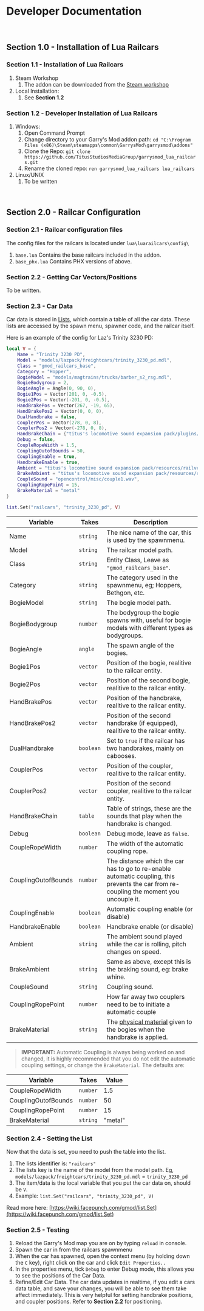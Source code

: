 # Developer Documentation

<br>

## Section 1.0 - Installation of Lua Railcars
### Section 1.1 - Installation of Lua Railcars
1. Steam Workshop
    1. The addon can be downloaded from the [Steam workshop](https://steamcommunity.com/sharedfiles/filedetails/?id=2304547218)
3. Local Installation:
    1. See **Section 1.2**


### Section 1.2 - Developer Installation of Lua Railcars
1. Windows:
    1. Open Command Prompt
    2. Change directory to your Garry's Mod addon path: `cd "C:\Program Files (x86)\Steam\steamapps\common\GarrysMod\garrysmod\addons"`
    3. Clone the Repo: `git clone https://github.com/TitusStudiosMediaGroup/garrysmod_lua_railcars.git`
    4. Rename the cloned repo: `ren garrysmod_lua_railcars lua_railcars`
2. Linux/UNIX
    1. To be written

<br>

## Section 2.0 - Railcar Configuration
### Section 2.1 - Railcar configuration files
The config files for the railcars is located under `lua\luarailcars\config\`
1. `base.lua` Contains the base railcars included in the addon.
2. `base_phx.lua` Contains PHX versions of above.

### Section 2.2 - Getting Car Vectors/Positions
To be written.

### Section 2.3 - Car Data
Car data is stored in [Lists](https://wiki.facepunch.com/gmod/list), which contain a table of all the car data. These lists are accessed by the spawn menu, spawner code, and the railcar itself.

Here is an example of the config for Laz's Trinity 3230 PD:
```lua
local V = {
    Name = "Trinity 3230 PD",
    Model = "models/lazpack/freightcars/trinity_3230_pd.mdl",
    Class = "gmod_railcars_base",
    Category = "Hopper",
    BogieModel = "models/magtrains/trucks/barber_s2_rsg.mdl",
    BogieBodygroup = 2,
    BogieAngle = Angle(0, 90, 0),
    Bogie1Pos = Vector(201, 0, -0.5),
    Bogie2Pos = Vector(-201, 0, -0.5),
    HandBrakePos = Vector(267, -19, 65),
    HandBrakePos2 = Vector(0, 0, 0),
    DualHandbrake = false,
    CouplerPos = Vector(278, 0, 8),
    CouplerPos2 = Vector(-278, 0, 8),
    HandBrakeChain = {"titus's locomotive sound expansion pack/plugins/dlc/coalhopperbethogonii/content/view/audio/resources/handbrake/s_bethgonhandbrakechain01.wav", "titus's locomotive sound expansion pack/plugins/dlc/coalhopperbethogonii/content/view/audio/resources/handbrake/s_bethgonhandbrakechain02.wav", "titus's locomotive sound expansion pack/plugins/dlc/coalhopperbethogonii/content/view/audio/resources/handbrake/s_bethgonhandbrakechain03.wav", "titus's locomotive sound expansion pack/plugins/dlc/coalhopperbethogonii/content/view/audio/resources/handbrake/s_bethgonhandbrakechain04.wav", "titus's locomotive sound expansion pack/plugins/dlc/coalhopperbethogonii/content/view/audio/resources/handbrake/s_bethgonhandbrakechain05.wav"},
    Debug = false,
    CoupleRopeWidth = 1.5,
    CouplingOutofBounds = 50,
    CouplingEnable = true,
    HandbrakeEnable = true,
    Ambient = "titus's locomotive sound expansion pack/resources/railvehicle/freightstock/resources/wheels/defective/s_freightdefectivewheel02.wav",
    BrakeAmbient = "titus's locomotive sound expansion pack/resources/railvehicle/freightstock/resources/brakes/s_freightbraking03.wav",
    CoupleSound = "opencontrol/misc/couple1.wav",
    CouplingRopePoint = 15,
    BrakeMaterial = "metal"
}

list.Set("railcars", "trinity_3230_pd", V)
```

Variable | Takes | Description
--- | --- | ---
Name | `string` | The nice name of the car, this is used by the spawnmenu.
Model | `string` | The railcar model path.
Class | `string` | Entity Class, Leave as `"gmod_railcars_base"`.
Category | `string` | The category used in the spawnmenu, eg; Hoppers, Bethgon, etc.
BogieModel | `string` | The bogie model path.
BogieBodygroup | `number` | The bodygroup the bogie spawns with, useful for bogie models with different types as bodygroups.
BogieAngle | `angle` | The spawn angle of the bogies.
Bogie1Pos | `vector` | Position of the bogie, realitive to the railcar entity.
Bogie2Pos | `vector` | Position of the second bogie, realitive to the railcar entity.
HandBrakePos | `vector` | Position of the handbrake, realitive to the railcar entity.
HandBrakePos2 | `vector` | Position of the second handbrake (if equipped), realitive to the railcar entity.
DualHandbrake | `boolean` | Set to `true` if the railcar has two handbrakes, mainly on cabooses.
CouplerPos | `vector` | Position of the coupler, realitive to the railcar entity.
CouplerPos2 | `vector` | Position of the second coupler, realitive to the railcar entity.
HandBrakeChain | `table` | Table of strings, these are the sounds that play when the handbrake is changed.
Debug | `boolean` | Debug mode, leave as `false`.
CoupleRopeWidth | `number` | The width of the automatic coupling rope.
CouplingOutofBounds | `number` | The distance which the car has to go to re-enable automatic coupling, this prevents the car from re-coupling the moment you uncouple it.
CouplingEnable | `boolean` | Automatic coupling enable (or disable)
HandbrakeEnable | `boolean` | Handbrake enable (or disable)
Ambient | `string` | The ambient sound played while the car is rolling, pitch changes on speed.
BrakeAmbient | `string` | Same as above, except this is the braking sound, eg: brake whine.
CoupleSound | `string` | Coupling sound.
CouplingRopePoint | `number` | How far away two couplers need to be to initiate a automatic couple
BrakeMaterial | `string` | The [physical material](https://wiki.facepunch.com/gmod/PhysObj:SetMaterial) given to the bogies when the handbrake is applied.

> **IMPORTANT:** Automatic Coupling is always being worked on and changed, it is highly recommended that you do not edit the automatic coupling settings, or change the `BrakeMaterial`.
The defaults are:

Variable | Takes | Value
--- | --- | ---
CoupleRopeWidth | `number` | 1.5
CouplingOutofBounds | `number` | 50
CouplingRopePoint | `number` | 15
BrakeMaterial | `string` | "metal"

### Section 2.4 - Setting the List

Now that the data is set, you need to push the table into the list.
1. The lists identifier is: `"railcars"`
2. The lists key is the name of the model from the model path. Eg, `models/lazpack/freightcars/trinity_3230_pd.mdl` = `trinity_3230_pd`
3. The item/data is the local variable that you put the car data on, should be `V`.
4. Example: `list.Set("railcars", "trinity_3230_pd", V)`

Read more here: [https://wiki.facepunch.com/gmod/list.Set](https://wiki.facepunch.com/gmod/list.Set)

### Section 2.5 - Testing

1. Reload the Garry's Mod map you are on by typing `reload` in console.
2. Spawn the car in from the railcars spawnmenu
3. When the car has spawned, open the context menu (by holding down the `C` key), right click on the car and click `Edit Properties..` 
4. In the properties menu, tick `Debug` to enter Debug mode, this allows you to see the positions of the Car Data.
5. Refine/Edit Car Data. The car data updates in realtime, if you edit a cars data table, and save your changes, you will be able to see them take affect immediately. This is very helpful for setting handbrake positions, and coupler positions. Refer to **Section 2.2** for positioning.
